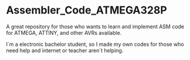 # Assembler_Code_ATMEGA328P
A great repository for those who wants to learn and implement ASM code for ATMEGA, ATTINY, and other AVRs available.

I´m a electronic bachelor student, so I made my own codes for those who need help and internet or teacher aren´t helping.
